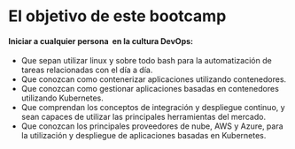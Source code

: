 # El objetivo de este bootcamp

#### Iniciar a cualquier persona  en la cultura DevOps:

* Que sepan utilizar linux y sobre todo bash para la automatización de tareas relacionadas con el día a día.
* Que conozcan como contenerizar aplicaciones utilizando contenedores.
* Que conozcan como gestionar aplicaciones basadas en contenedores utilizando Kubernetes.
* Que comprendan los conceptos de integración y despliegue continuo, y sean capaces de utilizar las principales herramientas del mercado.
* Que conozcan los principales proveedores de nube, AWS y Azure, para la utilización y despliegue de aplicaciones basadas en Kubernetes.
